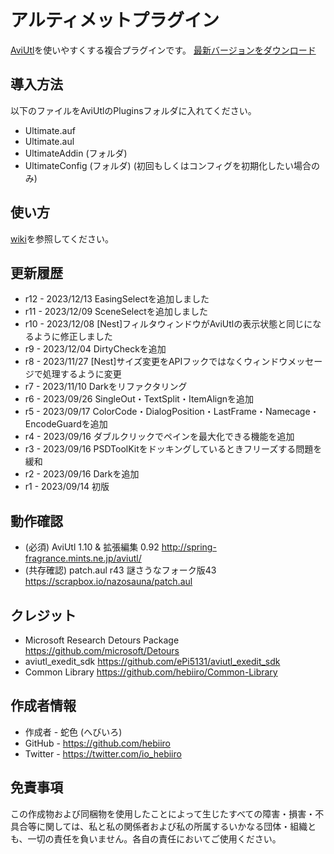 ﻿# アルティメットプラグイン

[AviUtl](http://spring-fragrance.mints.ne.jp/aviutl/)を使いやすくする複合プラグインです。
[最新バージョンをダウンロード](https://github.com/hebiiro/anti.aviutl.ultimate.plugin/releases/latest/)

## 導入方法

以下のファイルをAviUtlのPluginsフォルダに入れてください。
* Ultimate.auf
* Ultimate.aul
* UltimateAddin (フォルダ)
* UltimateConfig (フォルダ) (初回もしくはコンフィグを初期化したい場合のみ)

## 使い方

[wiki](https://github.com/hebiiro/anti.aviutl.ultimate.plugin/wiki/)を参照してください。

## 更新履歴

* r12 - 2023/12/13 EasingSelectを追加しました
* r11 - 2023/12/09 SceneSelectを追加しました
* r10 - 2023/12/08 [Nest]フィルタウィンドウがAviUtlの表示状態と同じになるように修正しました
* r9 - 2023/12/04 DirtyCheckを追加
* r8 - 2023/11/27 [Nest]サイズ変更をAPIフックではなくウィンドウメッセージで処理するように変更
* r7 - 2023/11/10 Darkをリファクタリング
* r6 - 2023/09/26 SingleOut・TextSplit・ItemAlignを追加
* r5 - 2023/09/17 ColorCode・DialogPosition・LastFrame・Namecage・EncodeGuardを追加
* r4 - 2023/09/16 ダブルクリックでペインを最大化できる機能を追加
* r3 - 2023/09/16 PSDToolKitをドッキングしているときフリーズする問題を緩和
* r2 - 2023/09/16 Darkを追加
* r1 - 2023/09/14 初版

## 動作確認

* (必須) AviUtl 1.10 & 拡張編集 0.92 http://spring-fragrance.mints.ne.jp/aviutl/
* (共存確認) patch.aul r43 謎さうなフォーク版43 https://scrapbox.io/nazosauna/patch.aul

## クレジット

* Microsoft Research Detours Package https://github.com/microsoft/Detours
* aviutl_exedit_sdk https://github.com/ePi5131/aviutl_exedit_sdk
* Common Library https://github.com/hebiiro/Common-Library

## 作成者情報

* 作成者 - 蛇色 (へびいろ)
* GitHub - https://github.com/hebiiro
* Twitter - https://twitter.com/io_hebiiro

## 免責事項

この作成物および同梱物を使用したことによって生じたすべての障害・損害・不具合等に関しては、私と私の関係者および私の所属するいかなる団体・組織とも、一切の責任を負いません。各自の責任においてご使用ください。
